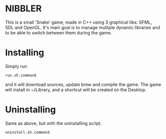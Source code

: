 # NIBBLER

This is a small 'Snake' game, made in C++ using 3 graphical libs: SFML, SDL and OpenGL. It's main goal is to manage mulitple 
dynamic libraries and to be able to switch between them during the game.

# Installing

Simply run 

```
run.sh.command
```

and it will download sources, update brew and compile the game.
The game will install in ~/Library, and a shortcut will be created on the Desktop.

# Uninstalling

Same as above, but with the uninstalling script.

```
uninstall.sh.command
```
